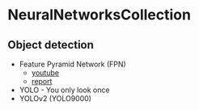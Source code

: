# NeuralNetworksCollection

## Object detection

* Feature Pyramid Network (FPN)
  * [youtube](https://www.youtube.com/watch?v=mwMopcSRx1U)
  * [report](https://efaidnbmnnnibpcajpcglclefindmkaj/viewer.html?pdfurl=https%3A%2F%2Farxiv.org%2Fpdf%2F1612.03144.pdf&clen=789142&chunk=true)
* YOLO - You only look once
* YOLOv2 (YOLO9000)
